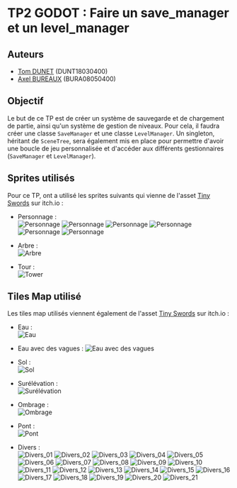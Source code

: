 # TP2 GODOT : Faire un save_manager et un level_manager

## Auteurs
- [Tom DUNET](https://github.com/Oridoshi) (DUNT18030400)
- [Axel BUREAUX](https://github.com/axelbrx) (BURA08050400)

## Objectif
Le but de ce TP est de créer un système de sauvegarde et de chargement de partie, ainsi qu'un système de gestion de niveaux. Pour cela, il faudra créer une classe `SaveManager` et une classe `LevelManager`. Un singleton, héritant de `SceneTree`, sera également mis en place pour permettre d'avoir une boucle de jeu personnalisée et d'accéder aux différents gestionnaires (`SaveManager` et `LevelManager`).

## Sprites utilisés
Pour ce TP, ont a utilisé les sprites suivants qui vienne de l'asset [Tiny Swords](https://pixelfrog-assets.itch.io/tiny-swords) sur itch.io :
- Personnage : <br>
![Personnage](./Tiny%20Swords%20(Update%20010)/Factions/Goblins/Troops/TNT/Red/TNT_Red.png)
![Personnage](./Tiny%20Swords%20(Update%20010)/Factions/Goblins/Troops/Barrel/Red/Barrel_Red.png)
![Personnage](./Tiny%20Swords%20(Update%20010)/Factions/Goblins/Troops/Torch/Red/Torch_Red.png)
![Personnage](./Tiny%20Swords%20(Update%20010)/Factions/Knights/Troops/Archer/Blue/Archer_Blue.png)
![Personnage](./Tiny%20Swords%20(Update%20010)/Factions/Knights/Troops/Pawn/Blue/Pawn_Blue.png)
![Personnage](./Tiny%20Swords%20(Update%20010)/Factions/Knights/Troops/Warrior/Blue/Warrior_Blue.png)

- Arbre : <br>
![Arbre](./Tiny%20Swords%20(Update%20010)/Resources/Trees/Tree.png)

- Tour : <br>
![Tower](./Tiny%20Swords%20(Update%20010)/Factions/Goblins/Buildings/Wood_Tower/Wood_Tower_Red.png)

## Tiles Map utilisé
Les tiles map utilisés viennent également de l'asset [Tiny Swords](https://pixelfrog-assets.itch.io/tiny-swords) sur itch.io :
- Eau : <br>
![Eau](./Tiny%20Swords%20(Update%20010)/Terrain/Water/Water.png)

- Eau avec des vagues : 
![Eau avec des vagues](./Tiny%20Swords%20(Update%20010)/Terrain/Water/Foam/Foam.png)

- Sol : <br>
![Sol](./Tiny%20Swords%20(Update%20010)/Terrain/Ground/Tilemap_Flat.png)

- Surélévation : <br>
![Surélévation](./Tiny%20Swords%20(Update%20010)/Terrain/Ground/Tilemap_Elevation.png)

- Ombrage : <br>
![Ombrage](./Tiny%20Swords%20(Update%20010)/Terrain/Ground/Shadows.png)

- Pont : <br>
![Pont](./Tiny%20Swords%20(Update%20010)/Terrain/Bridge/Bridge_All.png)

- Divers : <br>
![Divers_01](./Tiny%20Swords%20(Update%20010)/Deco/01.png) 
![Divers_02](./Tiny%20Swords%20(Update%20010)/Deco/02.png) 
![Divers_03](./Tiny%20Swords%20(Update%20010)/Deco/03.png) 
![Divers_04](./Tiny%20Swords%20(Update%20010)/Deco/04.png) 
![Divers_05](./Tiny%20Swords%20(Update%20010)/Deco/05.png) 
![Divers_06](./Tiny%20Swords%20(Update%20010)/Deco/06.png) 
![Divers_07](./Tiny%20Swords%20(Update%20010)/Deco/07.png) 
![Divers_08](./Tiny%20Swords%20(Update%20010)/Deco/08.png) 
![Divers_09](./Tiny%20Swords%20(Update%20010)/Deco/09.png) 
![Divers_10](./Tiny%20Swords%20(Update%20010)/Deco/10.png) 
![Divers_11](./Tiny%20Swords%20(Update%20010)/Deco/11.png) 
![Divers_12](./Tiny%20Swords%20(Update%20010)/Deco/12.png) 
![Divers_13](./Tiny%20Swords%20(Update%20010)/Deco/13.png) 
![Divers_14](./Tiny%20Swords%20(Update%20010)/Deco/14.png) 
![Divers_15](./Tiny%20Swords%20(Update%20010)/Deco/15.png) 
![Divers_16](./Tiny%20Swords%20(Update%20010)/Deco/16.png) 
![Divers_17](./Tiny%20Swords%20(Update%20010)/Deco/17.png) 
![Divers_18](./Tiny%20Swords%20(Update%20010)/Deco/18.png) 
![Divers_19](./Tiny%20Swords%20(Update%20010)/Resources/Gold%20Mine/GoldMine_Active.png)
![Divers_20](./Tiny%20Swords%20(Update%20010)/Factions/Knights/Buildings/Castle/Castle_Blue.png)
![Divers_21](./Tiny%20Swords%20(Update%20010)/Factions/Knights/Buildings/Tower/Tower_Blue.png)